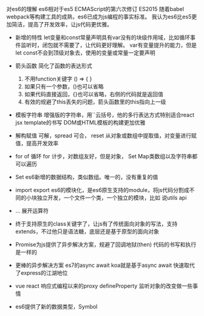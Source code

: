 对es6的理解
  es6相对于es5 ECMAScript的第六次修订 ES2015
  随着babel webpack等构建工具的成熟，es6已成为js编程的事实标准。
  我认为es6比es5更加简洁，提高了开发效率，让js代码更优雅。

- 新增的特性
  let变量和const常量声明具有var没有的块级作用域，比如循环事件监听时，闭包就不需要了，让代码更好理解。
  var有变量提升的能力，但是let const不会到顶级对象去，使用的变量或常量一定要声明
- 箭头函数
  简化了函数的表达形式
  1. 不用function关键字 () => { }
  2. 如果只有一个参数，()也可以省略
  3. 如果代码直接返回，{}也可以省略，右侧的代码就是返回值
  4. 有效的规避了this丢失的问题，箭头函数里的this指向上一级

- 模板字符串
  增强版的字符串，用``云括号，他的多行表达方式特别适合react jsx template的书写
  DOM或HTML模板的构建更加优雅

- 解构赋值
  可解，spread 可合， reset 从对象或数组中提取值，对变量进行赋值，提高开发效率

- for of 循环
  for 计步，对数组友好，但是对象， Set Map类数组以及字符串都可以遍历

- Set es6新增的数据结构，类似数组。唯一的，没有重复的值

- import export es6的模块化，是es6原生支持的module，将js代码分割成不同的小块独立开发，一个文件一个类，一个独立的模块，比如  说utils api

- ... 展开运算符

- 终于支持原生的class关键字了，让js有了传统面向对象的写法，支持extends，不过他只是语法糖，底层还是基于原型的面向对象

- Promise为js提供了异步解决方案，规避了回调地狱(then) 代码的书写和执行是一样的

- 更棒的异步解决方案 es7的async await
  koa就是基于async await 快速取代了express的江湖地位

- vue react 响应式编程以来的proxy defineProperty 监听对象的改变做一些事情

- es6提供了新的数据类型，Symbol